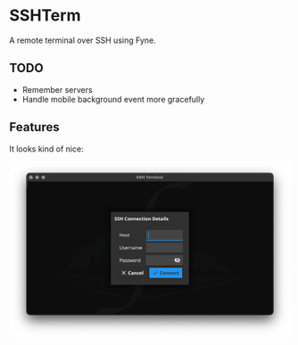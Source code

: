 # SSHTerm

A remote terminal over SSH using Fyne.

## TODO

* Remember servers
* Handle mobile background event more gracefully

## Features

It looks kind of nice:

![](img/screenshot.png)
